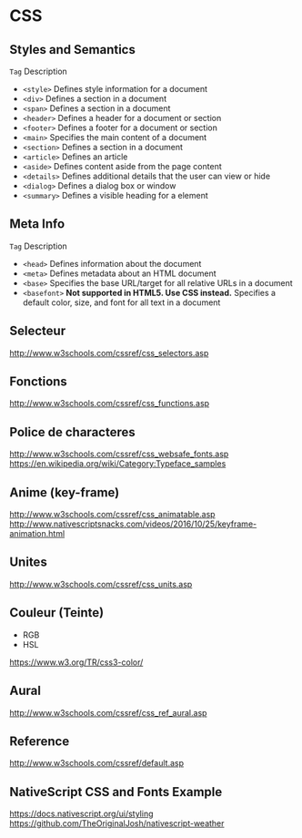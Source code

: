 # CSS


## Styles and Semantics

```Tag```	Description
* ```<style>```	Defines style information for a document
* ```<div>```	Defines a section in a document
* ```<span>```	Defines a section in a document
* ```<header>```	Defines a header for a document or section
* ```<footer>```	Defines a footer for a document or section
* ```<main>```	Specifies the main content of a document
* ```<section>```	Defines a section in a document
* ```<article>```	Defines an article
* ```<aside>```	Defines content aside from the page content
* ```<details>```	Defines additional details that the user can view or hide
* ```<dialog>```	Defines a dialog box or window
* ```<summary>```	Defines a visible heading for a <!--details--> element

## Meta Info

```Tag```	Description
* ```<head>```	Defines information about the document
* ```<meta>```	Defines metadata about an HTML document
* ```<base>```	Specifies the base URL/target for all relative URLs in a document
* ```<basefont>```	**Not supported in HTML5. Use CSS instead.** Specifies a default color, size, and font for all text in a document


## Selecteur

http://www.w3schools.com/cssref/css_selectors.asp

## Fonctions

http://www.w3schools.com/cssref/css_functions.asp

## Police de characteres

http://www.w3schools.com/cssref/css_websafe_fonts.asp  
https://en.wikipedia.org/wiki/Category:Typeface_samples

## Anime (key-frame)
http://www.w3schools.com/cssref/css_animatable.asp   
http://www.nativescriptsnacks.com/videos/2016/10/25/keyframe-animation.html   

## Unites

http://www.w3schools.com/cssref/css_units.asp

## Couleur (Teinte)

* RGB
* HSL

https://www.w3.org/TR/css3-color/

## Aural

http://www.w3schools.com/cssref/css_ref_aural.asp


## Reference

http://www.w3schools.com/cssref/default.asp

## NativeScript CSS and Fonts Example   
https://docs.nativescript.org/ui/styling      
https://github.com/TheOriginalJosh/nativescript-weather
